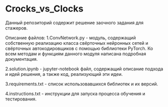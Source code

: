 # Crocks_vs_Clocks
Данный репозиторий содержит решение заочного задания для стажеров.

Описание файлов:
1.ConvNetwork.py - модуль, содержащий собственную реализацию класса свёрточных нейронных сетей и свёрточных автокодировщиков с помощью библиотеки PyTorch. Ко всем методам и функциям данного модуля написана подробная документация.

2.solution.ipynb - jupyter-notebook файл, содержащий описание подхода и идей решения, а также код, реализующий эти идеи.

3.requirements.txt - список использовавшихся библиотек и их версий.

4.instructions.txt - инструкции для запуска процесса обучения и тестирования.

